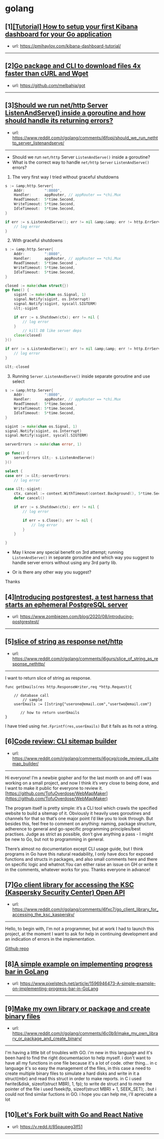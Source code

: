 # golang
## [1][[Tutorial] How to setup your first Kibana dashboard for your Go application](https://www.reddit.com/r/golang/comments/i6fd9m/tutorial_how_to_setup_your_first_kibana_dashboard/)
- url: https://pmihaylov.com/kibana-dashboard-tutorial/
---

## [2][Go package and CLI to download files 4x faster than cURL and Wget](https://www.reddit.com/r/golang/comments/i5yokn/go_package_and_cli_to_download_files_4x_faster/)
- url: https://github.com/melbahja/got
---

## [3][Should we run net/http Server ListenAndServe() inside a goroutine and how should handle its returning errors?](https://www.reddit.com/r/golang/comments/i6fopj/should_we_run_nethttp_server_listenandserve/)
- url: https://www.reddit.com/r/golang/comments/i6fopj/should_we_run_nethttp_server_listenandserve/
---
- Should we run `net/http` Server `ListenAndServe()` inside a goroutine?
- What is the correct way to handle `net/http` `Server` `ListenAndServe()` errors?

1. The very first way I tried without graceful shutdowns

```go
s := &amp;http.Server{
	Addr:         ":8080",
	Handler:      appRouter, // appRouter == *chi.Mux
	ReadTimeout:  5*time.Second,
	WriteTimeout: 5*time.Second,
	IdleTimeout:  5*time.Second,
}

if err := s.ListenAndServe(); err != nil &amp;&amp; err != http.ErrServerClosed {
	// log error
}
```

2. With graceful shutdowns

```go
s := &amp;http.Server{
	Addr:         ":8080",
	Handler:      appRouter, // appRouter == *chi.Mux
	ReadTimeout:  5*time.Second ,
	WriteTimeout: 5*time.Second,
	IdleTimeout:  5*time.Second,
}

closed := make(chan struct{})
go func() {
	sigint := make(chan os.Signal, 1)
	signal.Notify(sigint, os.Interrupt)
	signal.Notify(sigint, syscall.SIGTERM)
	&lt;-sigint

	if err := s.Shutdown(ctx); err != nil {
		// log error
	}
        // kill DB like server deps
	close(closed)
}()

if err := s.ListenAndServe(); err != nil &amp;&amp; err != http.ErrServerClosed {
	// log error
}

&lt;-closed
```

3. Running `Server.ListenAndServe()` inside separate goroutine and use select

```go
s := &amp;http.Server{
	Addr:         ":8080",
	Handler:      appRouter, // appRouter == *chi.Mux
	ReadTimeout:  5*time.Second ,
	WriteTimeout: 5*time.Second,
	IdleTimeout:  5*time.Second,
}

sigint := make(chan os.Signal, 1)
signal.Notify(sigint, os.Interrupt)
signal.Notify(sigint, syscall.SIGTERM)

serverErrors := make(chan error, 1)

go func() {
	serverErrors &lt;- s.ListenAndServe()
}()

select {
case err := &lt;-serverErrors:
	// log error

case &lt;-sigint:
	ctx, cancel := context.WithTimeout(context.Background(), 5*time.Second)
	defer cancel()

	if err := s.Shutdown(ctx); err != nil {
		// log error

		if err = s.Close(); err != nil {
		    // log error
		}
	}

}
```

- May I know any special benefit on 3rd attempt; running `ListenAndServe()` in separate goroutine and which way you suggest to handle server errors without using any 3rd party lib. 

- Or is there any other way you suggest?

Thanks
## [4][Introducing postgrestest, a test harness that starts an ephemeral PostgreSQL server](https://www.reddit.com/r/golang/comments/i65wfr/introducing_postgrestest_a_test_harness_that/)
- url: https://www.zombiezen.com/blog/2020/08/introducing-postgrestest/
---

## [5][slice of string as response net/http](https://www.reddit.com/r/golang/comments/i6gurs/slice_of_string_as_response_nethttp/)
- url: https://www.reddit.com/r/golang/comments/i6gurs/slice_of_string_as_response_nethttp/
---
I want to return slice of string as response.

```
func getEmails(res http.ResponseWriter,req *http.Request){

	// database call
        // sample
	userEmails := []string{"userone@email.com","usertwo@email.com"}
	
       // how to return userEmails
}
```

I have tried using `fmt.Fprintf(res,userEmails)`
But it fails as its not a string.
## [6][Code review: CLI sitemap builder](https://www.reddit.com/r/golang/comments/i6gcxg/code_review_cli_sitemap_builder/)
- url: https://www.reddit.com/r/golang/comments/i6gcxg/code_review_cli_sitemap_builder/
---
Hi everyone! I’m a newbie gopher and for the last month on and off I was working on a small project, and now I think it’s very close to being done, and I want to make it public for everyone to review it.  
[https://github.com/TofuOverdose/WebMapMaker](https://github.com/TofuOverdose/WebMapMaker)

The program itself is pretty simple: it’s a CLI tool which crawls the specified website to build a sitemap of it. Obviously it heavily uses goroutines and channels for that so that’s one major point I’d like you to look through. But besides this, feel free to comment on anything: naming, package structure, adherence to general and go-specific programming principles/best practises. Judge as strict as possible, don’t give anything a pass - I might be new to Go, but not to programming in general.

There’s almost no documentation except CLI usage guide, but I think programs in Go have this natural readability, I only have docs for exposed functions and structs in packages, and also small comments here and there on specific logic and whatnot.You can either raise an issue on GH or write it in the comments, whatever works for you. Thanks everyone in advance!
## [7][Go client library for accessing the KSC (Kaspersky Security Center) Open API](https://www.reddit.com/r/golang/comments/i6fxc7/go_client_library_for_accessing_the_ksc_kaspersky/)
- url: https://www.reddit.com/r/golang/comments/i6fxc7/go_client_library_for_accessing_the_ksc_kaspersky/
---
Hello, to begin with, I'm not a programmer, but at work I had to launch this project, at the moment I want to ask for help in continuing development and an indication of errors in the implementation.

[Github repo](https://github.com/pixfid/go-ksc)
## [8][A simple example on implementing progress bar in GoLang](https://www.reddit.com/r/golang/comments/i6eq5e/a_simple_example_on_implementing_progress_bar_in/)
- url: https://www.pixelstech.net/article/1596946473-A-simple-example-on-implementing-progress-bar-in-GoLang
---

## [9][Make my own library or package and create binary files](https://www.reddit.com/r/golang/comments/i6c0b9/make_my_own_library_or_package_and_create_binary/)
- url: https://www.reddit.com/r/golang/comments/i6c0b9/make_my_own_library_or_package_and_create_binary/
---
I'm having a little bit of troubles with GO. i'm new in this language and it's been hard to find the right documentacion to help myself. i don't want to have all my functions in one file because it's a lot of code. other thing... in c language it's so easy the management of the files, in this case a need to create multiple binary files to simulate a hard disks and write in it a struct(mbr) and read this struct in order to make reports. in C i used fwrite(&amp;disk, sizeof(struct MBR), 1, fp); to write de struct and to move the pointer of the file i used fseek(fp, sizeof(struct MBR) + 1, SEEK\_SET); . but i could not find similar fuctions in GO. i hope you can help me, i'll apreciate a lot
## [10][Let's Fork built with Go and React Native](https://www.reddit.com/r/golang/comments/i5e0t9/lets_fork_built_with_go_and_react_native/)
- url: https://v.redd.it/85paupeg3lf51
---

